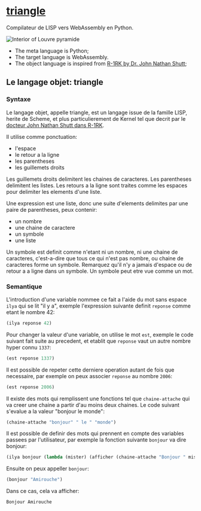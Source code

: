 # [triangle](https://github.com/amirouche/triangle)

Compilateur de LISP vers WebAssembly en Python.

![Interior of Louvre pyramide](https://images.unsplash.com/photo-1608494603993-d16a0841a78b?ixlib=rb-1.2.1&q=80&fm=jpg&crop=entropy&cs=tinysrgb&w=1920)

- The meta language is Python;
- The target language is WebAssembly.
- The object language is inspired from [R-1RK by Dr. John Nathan Shutt](https://web.cs.wpi.edu/~jshutt/kernel.html);

## Le langage objet: triangle

### Syntaxe

Le langage objet, appelle triangle, est un langage issue de la famille
LISP, herite de Scheme, et plus particulierement de Kernel tel que
decrit par le [docteur John Nathan Shutt dans
R-1RK](https://web.cs.wpi.edu/~jshutt/kernel.html).

Il utilise comme ponctuation:

- l'espace
- le retour a la ligne
- les parentheses
- les guillemets droits

Les guillemets droits delimitent les chaines de caracteres. Les
parentheses delimitent les listes. Les retours a la ligne sont traites
comme les espaces pour delimiter les elements d'une liste.

Une expression est une liste, donc une suite d'elements delimites par
une paire de parentheses, peux contenir:

- un nombre
- une chaine de caractere
- un symbole
- une liste

Un symbole est definit comme n'etant ni un nombre, ni une chaine de
caracteres, c'est-a-dire que tous ce qui n'est pas nombre, ou chaine
de caracteres forme un symbole. Remarquez qu'il n'y a jamais d'espace
ou de retour a a ligne dans un symbole. Un symbole peut etre vue comme
un mot.

### Semantique

L'introduction d'une variable nommee ce fait a l'aide du mot sans espace
`ilya`  qui se lit "il y a", exemple l'expression suivante definit `reponse`
comme etant le nombre 42:

```scheme
(ilya reponse 42)
```

Pour changer la valeur d'une variable, on utilise le mot `est`, exemple
le code suivant fait suite au precedent, et etablit que `reponse` vaut
un autre nombre hyper connu `1337`:

```scheme
(est reponse 1337)
```

Il est possible de repeter cette derniere operation autant de fois que
necessaire, par exemple on peux associer `reponse` au nombre `2006`:

```scheme
(est reponse 2006)
```

Il existe des mots qui remplissent une fonctions tel que `chaine-attache`
qui va creer une chaine a partir d'au moins deux chaines. Le code suivant
s'evalue a la valeur "bonjour le monde":

```scheme
(chaine-attache "bonjour" " le " "monde")
```

Il est possible de definir des mots qui prennent en compte des variables
passees par l'utilisateur, par exemple la fonction suivante `bonjour` va
dire bonjour:

```scheme
(ilya bonjour (lambda (mister) (afficher (chaine-attache "Bonjour " mister))))
```

Ensuite on peux appeller `bonjour`:

```scheme
(bonjour "Amirouche")
```

Dans ce cas, cela va afficher:

```
Bonjour Amirouche
```
